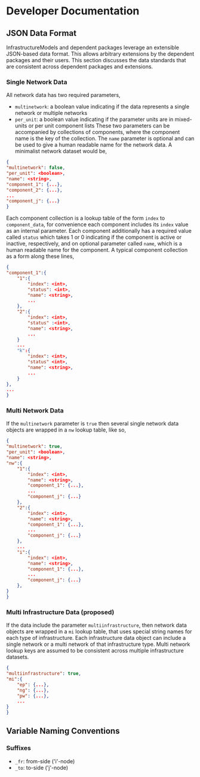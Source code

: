 # Developer Documentation

## JSON Data Format

InfrastructureModels and dependent packages leverage an extensible JSON-based data format.  This allows arbitrary extensions by the dependent packages and their users.  This section discusses the data standards that are consistent across dependent packages and extensions.

### Single Network Data

All network data has two required parameters,
* `multinetwork`: a boolean value indicating if the data represents a single network or multiple networks
* `per_unit`: a boolean value indicating if the parameter units are in mixed-units or per unit
component lists
These two parameters can be accompanied by collections of components, where the component name is the key of the collection.  The `name` parameter is optional and can be used to give a human readable name for the network data.  A minimalist network dataset would be,

```json
{
"multinetwork": false,
"per_unit": <boolean>,
"name": <string>,
"component_1": {...},
"component_2": {...},
...
"component_j": {...}
}
```


Each component collection is a lookup table of the form `index` to `component_data`, for convenience each component includes its `index` value as an internal parameter.  Each component additionally has a required value called `status` which takes 1 or 0 indicating if the component is active or inactive, respectively, and on optional parameter called `name`, which is a human readable name for the component.  A typical component collection as a form along these lines,

```json
{
"component_1":{
    "1":{
        "index": <int>,
        "status": <int>,
        "name": <string>,
        ...
    },
    "2":{
        "index": <int>,
        "status" :<int>,
        "name": <string>,
        ...
    }
    ...
    "k":{
        "index": <int>,
        "status" <int>,
        "name": <string>,
        ...
    }
},
...
}
```


### Multi Network Data

If the `multinetwork` parameter is `true` then several single network data objects are wrapped in a `nw` lookup table, like so,

```json
{
"multinetwork": true,
"per_unit": <boolean>,
"name": <string>,
"nw":{
    "1":{
        "index": <int>,
        "name": <string>,
        "component_1": {...},
        ...
        "component_j": {...}
    },
    "2":{
        "index": <int>,
        "name": <string>,
        "component_1": {...},
        ...
        "component_j": {...}
    },
    ...
    "i":{
        "index": <int>,
        "name": <string>,
        "component_1": {...},
        ...
        "component_j": {...}
    },
}
}
```


### Multi Infrastructure Data (proposed)

If the data include the parameter `multiinfrastructure`, then network data objects are wrapped in a `mi` lookup table, that uses special string names for each type of infrastructure.  Each infrastructure data object can include a single network or a multi network of that infrastructure type.  Multi network lookup keys are assumed to be consistent across multiple infrastructure datasets.

```json
{
"multiinfrastructure": true,
"mi":{
    "ep": {...},
    "ng": {...},
    "pw": {...},
    ...
}
}
```


## Variable Naming Conventions

### Suffixes

- `_fr`: from-side ('i'-node)
- `_to`: to-side ('j'-node)